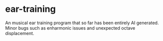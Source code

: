 # ear-training
An musical ear training program that so far has been entirely AI generated. Minor bugs such as enharmonic issues and unexpected octave displacement.

